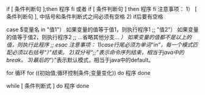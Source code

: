 if [ 条件判断句 ];then
  程序
fi
或者
if [ 条件判断句 ]
  then
    程序
fi
注意事项：
  1） \[ 条件判断句 ], 中括号和条件判断式之间必须有空格
  2) if后要有空格

case $变量名 in 
  "值1"） 
    如果变量的值等于值1，则执行程序1 
    ;; 
  "值2"） 
    如果变量的值等于值2，则执行程序2 
    ;; 
  …省略其他分支… 
  *） 
    如果变量的值都不是以上的值，则执行此程序 
    ;; 
esac
注意事项：
1)case行尾必须为单词“in”，每一个模式匹配必须以右括号“）”结束。
2)双分号“;;”表示命令序列结束，相当于java中的break。
3)最后的“*）”表示默认模式，相当于java中的default。

for 循环
for ((初始值;循环控制条件;变量变化))
  do
    程序
  done

while [ 条件判断式 ] 
  do 
    程序
  done